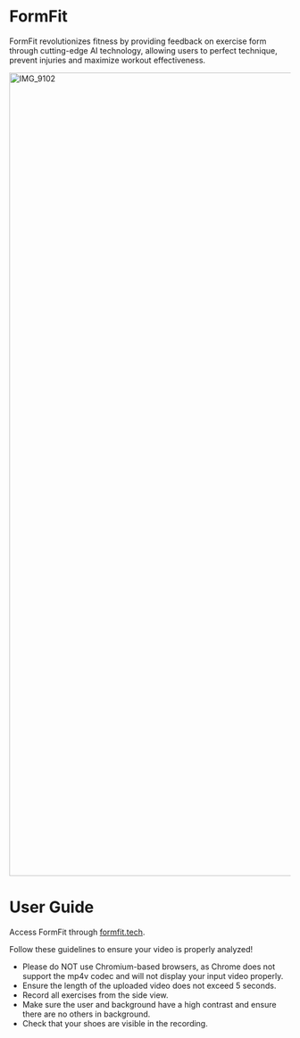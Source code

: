 # FormFit
FormFit revolutionizes fitness by providing feedback on exercise form through cutting-edge AI technology, allowing users to perfect technique, prevent injuries and maximize workout effectiveness.

<img width="1440" alt="IMG_9102" src="https://github.com/BANANAPEEL202/FormFit/assets/67805049/13702d97-81d5-4db8-b11a-9e609feb44bd">


# User Guide 
Access FormFit through [formfit.tech](https://formfit.tech).

Follow these guidelines to ensure your video is properly analyzed!
- Please do NOT use Chromium-based browsers, as Chrome does not support the mp4v codec and will not display your input video properly. 
- Ensure the length of the uploaded video does not exceed 5 seconds. 
- Record all exercises from the side view. 
- Make sure the user and background have a high contrast and ensure there are no others in background.
- Check that your shoes are visible in the recording.
